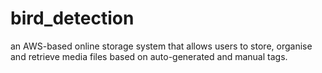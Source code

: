 # bird_detection
an AWS-based online storage system that allows users to store, organise and retrieve media files based on auto-generated and manual tags.
